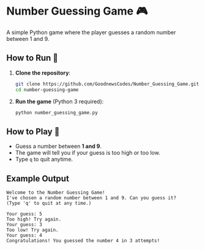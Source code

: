 # Number Guessing Game 🎮

A simple Python game where the player guesses a random number between 1 and 9.

## How to Run 🚀

1. **Clone the repository**:
   ```bash
   git clone https://github.com/GoodnewsCodes/Number_Guessing_Game.git
   cd number-guessing-game
   ```

2. **Run the game** (Python 3 required):
   ```cmd
   python number_guessing_game.py
   ```

## How to Play 🎲
- Guess a number between **1 and 9**.
- The game will tell you if your guess is too high or too low.
- Type `q` to quit anytime.

## Example Output
```
Welcome to the Number Guessing Game!
I've chosen a random number between 1 and 9. Can you guess it?
(Type 'q' to quit at any time.)

Your guess: 5
Too high! Try again.
Your guess: 3
Too low! Try again.
Your guess: 4
Congratulations! You guessed the number 4 in 3 attempts!
```